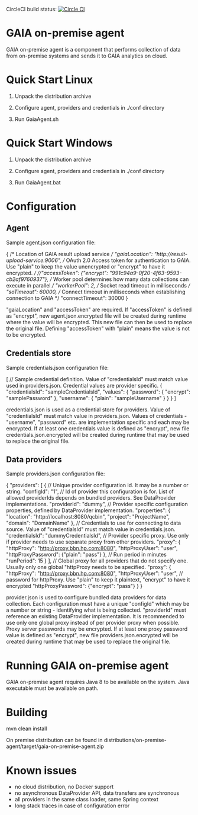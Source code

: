 CircleCI build status: [![Circle CI](https://circleci.com/gh/gaia-adm/data-collection.svg?style=svg)](https://circleci.com/gh/gaia-adm/data-collection)

# GAIA on-premise agent

GAIA on-premise agent is a component that performs collection of data
from on-premise systems and sends it to GAIA analytics on cloud.

# Quick Start Linux

1. Unpack the distribution archive

2. Configure agent, providers and credentials in ./conf directory

3. Run GaiaAgent.sh

# Quick Start Windows

1. Unpack the distribution archive

2. Configure agent, providers and credentials in ./conf directory

3. Run GaiaAgent.bat

# Configuration

## Agent

Sample agent.json configuration file:

{
  /* Location of GAIA result upload service */
  "gaiaLocation": "http://result-upload-service:9006",
  /* OAuth 2.0 Access token for authentication to GAIA. Use "plain" to keep the value unencrypted or "encrypt" to have it encrypted. */
  //"accessToken": {"encrypt": "991c94a9-0f20-4f63-9593-cb2af9760937"},
  /* Worker pool determines how many data collections can execute in parallel */
  "workerPool": 2,
  /* Socket read timeout in milliseconds */
  "soTimeout": 60000,
  /* Connect timeout in milliseconds when establishing connection to GAIA */
  "connectTimeout": 30000
}

"gaiaLocation" and "accessToken" are required. If "accessToken" is defined as "encrypt", new agent.json.encrypted file
will be created during runtime where the value will be encrypted. This new file can then be used to replace the original file.
Defining "accessToken" with "plain" means the value is not to be encrypted.

## Credentials store

Sample credentials.json configuration file:

[
  // Sample credential definition. Value of "credentialsId" must match value used in providers.json. Credential values are provider specific.
  {
    "credentialsId": "sampleCredentialsId",
    "values": {
      "password": {
        "encrypt": "samplePassword"
      },
      "username": {
        "plain": "sampleUsername"
      }
    }
  }
]

credentials.json is used as a credential store for providers. Value of "credentialsId" must match value in providers.json.
Values of credentials - "username", "password" etc. are implementation specific and each may be encrypted.
If at least one credentials value is defined as "encrypt", new file credentials.json.encrypted will be created during runtime
that may be used to replace the original file.

## Data providers

Sample providers.json configuration file:

{
  "providers": [
    {
      // Unique provider configuration id. It may be a number or string.
      "configId": "1",
      // Id of provider this configuration is for. List of allowed providerIds depends on bundled providers. See DataProvider implementations.
      "providerId": "dummy",
      // Provider specific configuration properties, defined by DataProvider implementation.
      "properties": {
        "location": "http://localhost:8080/qcbin",
        "project": "ProjectName",
        "domain": "DomainName"
      },
      // Credentials to use for connecting to data source. Value of "credentialsId" must match value in credentials.json.
      "credentialsId": "dummyCredentialsId",
      // Provider specific proxy. Use only if provider needs to use separate proxy from other providers.
      "proxy": {
        "httpProxy": "http://proxy.bbn.hp.com:8080",
        "httpProxyUser": "user",
        "httpProxyPassword": {"plain": "pass"}
      },
      // Run period in minutes
      "runPeriod": 15
    }
  ],
  // Global proxy for all providers that do not specify one. Usually only one global "httpProxy needs to be specified.
  "proxy": {
    "httpProxy": "http://proxy.bbn.hp.com:8080",
    "httpProxyUser": "user",
    // password for httpProxy. Use "plain" to keep it plaintext, "encrypt" to have it encrypted
    "httpProxyPassword": {"encrypt": "pass"}
  }
}

provider.json is used to configure bundled data providers for data collection. Each configuration must have a unique
"configId" which may be a number or string - identifying what is being collected. "providerId" must reference an existing
DataProvider implementation. It is recommended to use only one global proxy instead of per provider proxy when possible.
Proxy server passwords may be encrypted.  If at least one proxy password value is defined as "encrypt", new file
providers.json.encrypted will be created during runtime that may be used to replace the original file.

# Running GAIA on-premise agent

GAIA on-premise agent requires Java 8 to be available on the system. Java executable must be available
on path.

# Building

mvn clean install

On premise distribution can be found in distributions/on-premise-agent/target/gaia-on-premise-agent.zip

# Known issues

- no cloud distribution, no Docker support
- no asynchronous DataProvider API, data transfers are synchronous
- all providers in the same class loader, same Spring context
- long stack traces in case of configuration error

